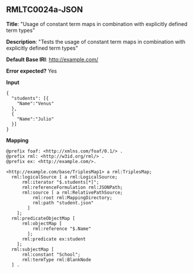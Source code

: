 ## RMLTC0024a-JSON

**Title**: "Usage of constant term maps in combination with explicitly defined term types"

**Description**: "Tests the usage of constant term maps in combination with explicitly defined term types"

**Default Base IRI**: http://example.com/

**Error expected?** Yes

**Input**
```
{
  "students": [{
    "Name":"Venus"
  },
  {
    "Name":"Julio"
  }]
}

```

**Mapping**
```
@prefix foaf: <http://xmlns.com/foaf/0.1/> .
@prefix rml: <http://w3id.org/rml/> .
@prefix ex: <http://example.com/>.

<http://example.com/base/TriplesMap1> a rml:TriplesMap;
  rml:logicalSource [ a rml:LogicalSource;
      rml:iterator "$.students[*]";
      rml:referenceFormulation rml:JSONPath;
      rml:source [ a rml:RelativePathSource;
          rml:root rml:MappingDirectory;
          rml:path "student.json"
        ]
    ];
  rml:predicateObjectMap [
      rml:objectMap [
          rml:reference "$.Name"
        ];
      rml:predicate ex:student
    ];
  rml:subjectMap [
      rml:constant "School";
      rml:termType rml:BlankNode
  ] .

```

